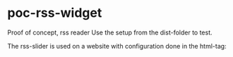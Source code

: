 # poc-rss-widget
Proof of concept, rss reader
Use the setup from the dist-folder to test.

The rss-slider is used on a website with configuration done in the html-tag:

<div class='rss_widget' items='2' rel='http://www.myspecificrssflow1.se/rss.xml'></div>

<div class='rss_widget' items='2' rel='http://www.myspecificrssflow2WithSameFormat.se/rss.xml'></div>
